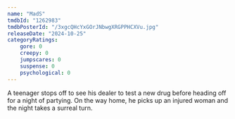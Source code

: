 ```yaml
---
name: "MadS"
tmdbId: "1262983"
tmdbPosterId: "/3xgcQHcYxGOrJNbwgXRGPPHCXVu.jpg"
releaseDate: "2024-10-25"
categoryRatings:
    gore: 0
    creepy: 0
    jumpscares: 0
    suspense: 0
    psychological: 0
---
```

A teenager stops off to see his dealer to test a new drug before heading off for a night of partying. On the way home, he picks up an injured woman and the night takes a surreal turn.
